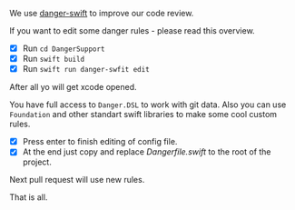 
We use [danger-swift](https://github.com/danger/swift) to improve our code review.

If you want to edit some danger rules - please read this overview.

- [x] Run `cd DangerSupport`
- [x] Run `swift build`
- [x] Run `swift run danger-swfit edit`

After all yo will get xcode opened.

You have full access to `Danger.DSL` to work with git data.
Also you can use `Foundation` and other standart swift libraries to make some cool custom rules.

- [x] Press enter to finish editing of config file.
- [x] At the end just copy and replace *Dangerfile.swift* to the root of the project.

Next pull request will use new rules.

That is all.
